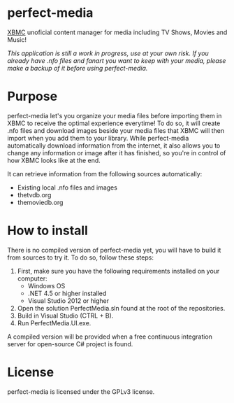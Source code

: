 perfect-media
=============

[XBMC](http://www.xbmc.org) unoficial content manager for media including TV Shows, Movies and Music!

_This application is still a work in progress, use at your own risk. If you already have .nfo files and fanart you want to keep with your media, please make a backup of it before using perfect-media._

# Purpose

perfect-media let's you organize your media files before importing them in XBMC to receive the optimal experience everytime! To do so, it will create .nfo files and download images beside your media files that XBMC will then import when you add them to your library. While perfect-media automatically download information from the internet, it also allows you to change any information or image after it has finished, so you're in control of how XBMC looks like at the end.

It can retrieve information from the following sources automatically:
- Existing local .nfo files and images
- thetvdb.org
- themoviedb.org

# How to install

There is no compiled version of perfect-media yet, you will have to build it from sources to try it. To do so, follow these steps:

1. First, make sure you have the following requirements installed on your computer:
    - Windows OS
    - .NET 4.5 or higher installed
    - Visual Studio 2012 or higher
2. Open the solution PerfectMedia.sln found at the root of the repositories.
3. Build in Visual Studio (CTRL + B).
4. Run PerfectMedia.UI.exe.

A compiled version will be provided when a free continuous integration server for open-source C# project is found.

# License

perfect-media is licensed under the GPLv3 license.
